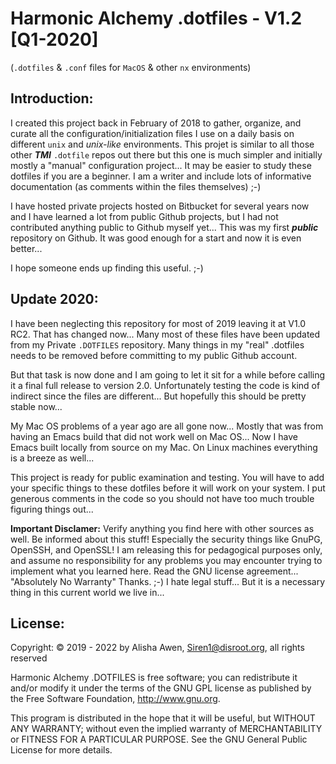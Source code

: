 # Harmonic Alchemy .dotfiles - V1.2  [Q1-2020]

(`.dotfiles` & `.conf` files for `MacOS` & other `nx` environments)

## Introduction:

I created this project back in February of 2018 to gather, organize, and curate all the configuration/initialization files I use on a daily basis on different `unix` and _unix-like_ environments.  This projet is similar to all those other **_TMI_** `.dotfile` repos out there but this one is much simpler and initially mostly a "manual" configuration project... It may be easier to study these dotfiles if you are a beginner.  I am a writer and include lots of informative documentation (as comments within the files themselves) ;-)

I have hosted private projects hosted on Bitbucket for several years now and I have learned a lot from public Github projects, but I had not contributed anything public to Github myself yet...  This was my first **_public_** repository on Github.  It was good enough for a start and now it is even better...  

I hope someone ends up finding this useful. ;-)

## Update 2020:

I have been neglecting this repository for most of 2019 leaving it at V1.0 RC2.  That has changed now...  Many most of these files have been updated from my Private `.DOTFILES` repository.  Many things in my "real" .dotfiles needs to be removed before committing to my public Github account.

But that task is now done and I am going to let it sit for a while before calling it a final full release to version 2.0.  Unfortunately testing the code is kind of indirect since the files are different...  But hopefully this should be pretty stable now...

My Mac OS problems of a year ago are all gone now... Mostly that was from having an Emacs build that did not work well on Mac OS...  Now I have Emacs built locally from source on my Mac.  On Linux machines everything is a breeze as well...

This project is ready for public examination and testing.  You will have to add your specific things to these dotfiles before it will work on your system.  I put generous comments in the code so you should not have too much trouble figuring things out...

**Important Disclamer:** Verify anything you find here with other sources as well.  Be informed about this stuff!  Especially the security things like GnuPG, OpenSSH, and OpenSSL!  I am releasing this for pedagogical purposes only, and assume no responsibility for any problems you may encounter trying to implement what you learned here.  Read the GNU license agreement... "Absolutely No Warranty" Thanks. ;-)  I hate legal stuff... But it is a necessary thing in this current world we live in...

## License:

Copyright: © 2019 - 2022 by Alisha Awen, Siren1@disroot.org, all rights reserved

Harmonic Alchemy .DOTFILES is free software; you can redistribute it and/or modify it under the terms of the GNU GPL license as published by the Free Software Foundation, http://www.gnu.org.

This program is distributed in the hope that it will be useful, but WITHOUT ANY WARRANTY; without even the implied warranty of MERCHANTABILITY or FITNESS FOR A PARTICULAR PURPOSE. See the GNU General Public License for more details. 
